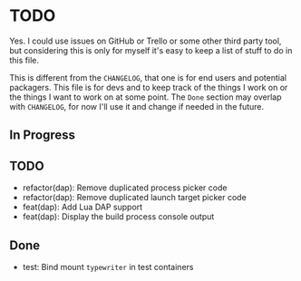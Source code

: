 # TODO

Yes. I could use issues on GitHub or Trello or some other third party tool, but
considering this is only for myself it's easy to keep a list of stuff to do in
this file.

This is different from the `CHANGELOG`, that one is for end users and potential
packagers. This file is for devs and to keep track of the things I work on or
the things I want to work on at some point. The `Done` section may overlap with
`CHANGELOG`, for now I'll use it and change if needed in the future.

## In Progress

## TODO

- refactor(dap): Remove duplicated process picker code
- refactor(dap): Remove duplicated launch target picker code
- feat(dap): Add Lua DAP support
- feat(dap): Display the build process console output

## Done

- test: Bind mount `typewriter` in test containers
